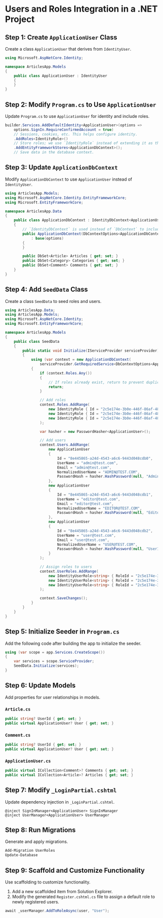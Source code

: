
# Users and Roles Integration in a .NET Project

## Step 1: Create `ApplicationUser` Class
Create a class `ApplicationUser` that derives from `IdentityUser`.
```csharp
using Microsoft.AspNetCore.Identity;

namespace ArticlesApp.Models
{
    public class ApplicationUser : IdentityUser
    {
    }
}
```

## Step 2: Modify `Program.cs` to Use `ApplicationUser`
Update `Program.cs` to use `ApplicationUser` for identity and include roles.
```csharp
builder.Services.AddDefaultIdentity<ApplicationUser>(options => 
    options.SignIn.RequireConfirmedAccount = true) 
    // Sessions, cookies, etc. This helps configure identity.
    .AddRoles<IdentityRole>() 
    // Store roles; we use `IdentityRole` instead of extending it as the default is sufficient.
    .AddEntityFrameworkStores<ApplicationDbContext>(); 
    // Save data in the database context.
```

## Step 3: Update `ApplicationDbContext`
Modify `ApplicationDbContext` to use `ApplicationUser` instead of `IdentityUser`.
```csharp
using ArticlesApp.Models;
using Microsoft.AspNetCore.Identity.EntityFrameworkCore;
using Microsoft.EntityFrameworkCore;

namespace ArticlesApp.Data
{
    public class ApplicationDbContext : IdentityDbContext<ApplicationUser> 
    {
        // `IdentityDbContext` is used instead of `DbContext` to include the user system base.
        public ApplicationDbContext(DbContextOptions<ApplicationDbContext> options)
            : base(options)
        {
        }

        public DbSet<Article> Articles { get; set; }
        public DbSet<Category> Categories { get; set; }
        public DbSet<Comment> Comments { get; set; }
    }
}
```

## Step 4: Add `SeedData` Class
Create a class `SeedData` to seed roles and users.
```csharp
using ArticlesApp.Data;
using ArticlesApp.Models;
using Microsoft.AspNetCore.Identity;
using Microsoft.EntityFrameworkCore;

namespace ArticlesApp.Models
{
    public class SeedData
    {
        public static void Initialize(IServiceProvider serviceProvider)
        {
            using (var context = new ApplicationDbContext(
                serviceProvider.GetRequiredService<DbContextOptions<ApplicationDbContext>>()))
            {
                if (context.Roles.Any()) 
                {
                    // If roles already exist, return to prevent duplicates.
                    return;
                }

                // Add roles
                context.Roles.AddRange(
                    new IdentityRole { Id = "2c5e174e-3b0e-446f-86af-483d56fd7210", Name = "Admin", NormalizedName = "Admin".ToUpper() },
                    new IdentityRole { Id = "2c5e174e-3b0e-446f-86af-483d56fd7211", Name = "Editor", NormalizedName = "Editor".ToUpper() },
                    new IdentityRole { Id = "2c5e174e-3b0e-446f-86af-483d56fd7212", Name = "User", NormalizedName = "User".ToUpper() }
                );

                var hasher = new PasswordHasher<ApplicationUser>();

                // Add users
                context.Users.AddRange(
                    new ApplicationUser
                    {
                        Id = "8e445865-a24d-4543-a6c6-9443d048cdb0",
                        UserName = "admin@test.com",
                        Email = "admin@test.com",
                        NormalizedUserName = "ADMIN@TEST.COM",
                        PasswordHash = hasher.HashPassword(null, "Admin1!")
                    },
                    new ApplicationUser
                    {
                        Id = "8e445865-a24d-4543-a6c6-9443d048cdb1",
                        UserName = "editor@test.com",
                        Email = "editor@test.com",
                        NormalizedUserName = "EDITOR@TEST.COM",
                        PasswordHash = hasher.HashPassword(null, "Editor1!")
                    },
                    new ApplicationUser
                    {
                        Id = "8e445865-a24d-4543-a6c6-9443d048cdb2",
                        UserName = "user@test.com",
                        Email = "user@test.com",
                        NormalizedUserName = "USER@TEST.COM",
                        PasswordHash = hasher.HashPassword(null, "User1!")
                    }
                );

                // Assign roles to users
                context.UserRoles.AddRange(
                    new IdentityUserRole<string> { RoleId = "2c5e174e-3b0e-446f-86af-483d56fd7210", UserId = "8e445865-a24d-4543-a6c6-9443d048cdb0" },
                    new IdentityUserRole<string> { RoleId = "2c5e174e-3b0e-446f-86af-483d56fd7211", UserId = "8e445865-a24d-4543-a6c6-9443d048cdb1" },
                    new IdentityUserRole<string> { RoleId = "2c5e174e-3b0e-446f-86af-483d56fd7212", UserId = "8e445865-a24d-4543-a6c6-9443d048cdb2" }
                );

                context.SaveChanges();
            }
        }
    }
}
```

## Step 5: Initialize Seeder in `Program.cs`
Add the following code after building the app to initialize the seeder.
```csharp
using (var scope = app.Services.CreateScope())
{
    var services = scope.ServiceProvider;
    SeedData.Initialize(services);
}
```

## Step 6: Update Models
Add properties for user relationships in models.
### `Article.cs`
```csharp
public string? UserId { get; set; }
public virtual ApplicationUser? User { get; set; }
```

### `Comment.cs`
```csharp
public string? UserId { get; set; }
public virtual ApplicationUser? User { get; set; }
```

### `ApplicationUser.cs`
```csharp
public virtual ICollection<Comment>? Comments { get; set; }
public virtual ICollection<Article>? Articles { get; set; }
```

## Step 7: Modify `_LoginPartial.cshtml`
Update dependency injection in `_LoginPartial.cshtml`.
```razor
@inject SignInManager<ApplicationUser> SignInManager
@inject UserManager<ApplicationUser> UserManager
```

## Step 8: Run Migrations
Generate and apply migrations.
```bash
Add-Migration UserRoles
Update-Database
```

## Step 9: Scaffold and Customize Functionality
Use scaffolding to customize functionality.
1. Add a new scaffolded item from Solution Explorer.
2. Modify the generated `Register.cshtml.cs` file to assign a default role to newly registered users.
```csharp
await _userManager.AddToRoleAsync(user, "User");
```
